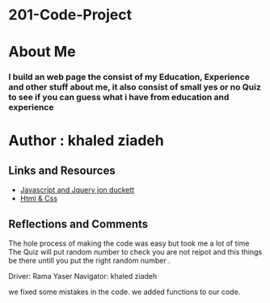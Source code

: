 # 201-Code-Project



# About Me
### I build an web page the consist of my Education, Experience and other stuff about me, it also consist of small yes or no Quiz to see if you can guess what i have from education and experience 

# Author : khaled ziadeh
## Links and Resources
* [Javascript and Jquery jon duckett](https://www.pdfdrive.com/web-development-books.html)
* [Html & Css](https://wtf.tw/ref/duckett.pdf)
 
 ## Reflections and Comments
The hole process of making the code was easy but took me a lot of time
The Quiz will put random number to check you are not reipot and this things be there untill you put the right random number .

Driver: Rama Yaser 
 Navigator: khaled ziadeh 

 we fixed some mistakes in the code. 
 we added functions to our code. 
